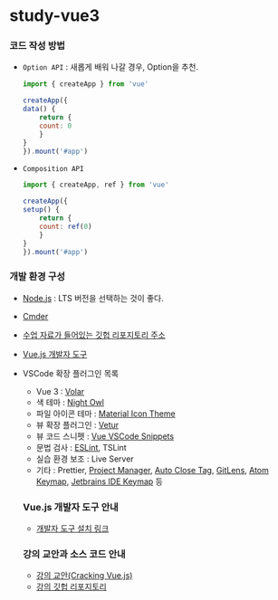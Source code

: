 # study-vue3

### 코드 작성 방법
- `Option API` : 새롭게 배워 나갈 경우, Option을 추천.
    ```javascript
    import { createApp } from 'vue'

    createApp({
    data() {
        return {
        count: 0
        }
    }
    }).mount('#app')
    ```

- `Composition API`
    ```javascript
    import { createApp, ref } from 'vue'

    createApp({
    setup() {
        return {
        count: ref(0)
        }
    }
    }).mount('#app')
    ```

### 개발 환경 구성
- [Node.js](https://nodejs.org/en/) : LTS 버전을 선택하는 것이 좋다.
- [Cmder](https://cmder.app/)
- [수업 자료가 들어있는 깃헙 리포지토리 주소](https://github.com/joshua1988/learn-vue-js)
- [Vue.js 개발자 도구](https://chromewebstore.google.com/detail/vuejs-devtools/nhdogjmejiglipccpnnnanhbledajbpd?pli=1)
- VSCode 확장 플러그인 목록
    - Vue 3 : [Volar](https://marketplace.visualstudio.com/items?itemName=Vue.volar)
    - 색 테마 : [Night Owl](https://marketplace.visualstudio.com/items?itemName=sdras.night-owl)
    - 파일 아이콘 테마 : [Material Icon Theme](https://marketplace.visualstudio.com/items?itemName=PKief.material-icon-theme)
    - 뷰 확장 플러그인 : [Vetur](https://marketplace.visualstudio.com/items?itemName=octref.vetur)
    - 뷰 코드 스니펫 : [Vue VSCode Snippets](https://marketplace.visualstudio.com/items?itemName=sdras.vue-vscode-snippets)
    - 문법 검사 : [ESLint](https://marketplace.visualstudio.com/items?itemName=dbaeumer.vscode-eslint), TSLint
    - 실습 환경 보조 : Live Server
    - 기타 : Prettier, [Project Manager](https://marketplace.visualstudio.com/items?itemName=alefragnani.project-manager), [Auto Close Tag](https://marketplace.visualstudio.com/items?itemName=formulahendry.auto-close-tag), [GitLens](https://marketplace.visualstudio.com/items?itemName=eamodio.gitlens), [Atom Keymap](https://marketplace.visualstudio.com/items?itemName=ms-vscode.atom-keybindings), [Jetbrains IDE Keymap](https://marketplace.visualstudio.com/items?itemName=isudox.vscode-jetbrains-keybindings) 등

    ### Vue.js 개발자 도구 안내
    - [개발자 도구 설치 링크](https://chromewebstore.google.com/detail/vuejs-devtools/nhdogjmejiglipccpnnnanhbledajbpd)

    ### 강의 교안과 소스 코드 안내
    - [강의 교안(Cracking Vue.js)](https://joshua1988.github.io/vue-camp/)
    - [강의 깃헙 리포지토리](https://github.com/joshua1988/learn-vue-js)